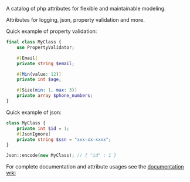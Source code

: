 A catalog of php attributes for flexible and maintainable modeling.

Attributes for logging, json, property validation and more.

Quick example of property validation:

```php
final class MyClass {
    use PropertyValidator;

    #[Email]
    private string $email;

    #[Min(value: 12)]
    private int $age;

    #[Size(min: 1, max: 3)]
    private array $phone_numbers;
}
```

Quick example of json:

```php
class MyClass {
    private int $id = 1;
    #[JsonIgnore]
    private string $ssn = "xxx-xx-xxxx";
}

Json::encode(new MyClass); // { "id" : 1 }
```

For complete documentation and attribute usages see the [documentation wiki](https://github.com/soulshined/ft-attributes/wiki/Documentation)